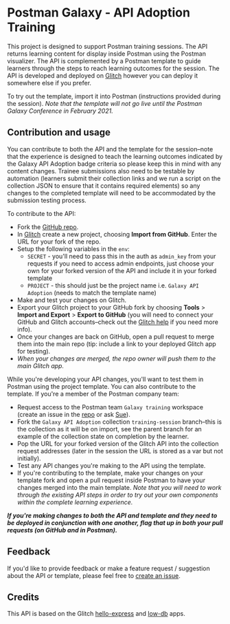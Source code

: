 # Postman Galaxy - API Adoption Training

This project is designed to support Postman training sessions. The API returns learning content for display inside Postman using the Postman visualizer. The API is complemented by a Postman template to guide learners through the steps to reach learning outcomes for the session. The API is developed and deployed on [Glitch](https://glitch.com/~galaxy-api-adoption) however you can deploy it somewhere else if you prefer.

To try out the template, import it into Postman (instructions provided during the session). _Note that the template will not go live until the Postman Galaxy Conference in February 2021._

## Contribution and usage

You can contribute to both the API and the template for the session–note that the experience is designed to teach the learning outcomes indicated by the Galaxy API Adoption badge criteria so please keep this in mind with any content changes. Trainee submissions also need to be testable by automation (learners submit their collection links and we run a script on the collection JSON to ensure that it contains required elements) so any changes to the completed template will need to be accommodated by the submission testing process.

To contribute to the API:

* Fork the [GitHub repo](https://github.com/SueSmith/galaxy-api-adoption).
* In [Glitch](https://glitch.com/) create a new project, choosing **Import from GitHub**. Enter the URL for your fork of the repo.
* Setup the following variables in the `env`:
    * `SECRET` - you'll need to pass this in the auth as `admin_key` from your requests if you need to access admin endpoints, just choose your own for your forked version of the API and include it in your forked template
    * `PROJECT` - this should just be the project name i.e. `Galaxy API Adoption` (needs to match the template name)
* Make and test your changes on Glitch.
* Export your Glitch project to your GitHub fork by choosing **Tools** &gt; **Import and Export** &gt; **Export to GitHub** (you will need to connect your GitHub and Glitch accounts–check out the [Glitch help](https://help-center.glitch.me/help/github/) if you need more info).
* Once your changes are back on GitHub, open a pull request to merge them into the main repo (tip: include a link to your deployed Glitch app for testing).
* _When your changes are merged, the repo owner will push them to the main Glitch app._

While you're developing your API changes, you'll want to test them in Postman using the project template. You can also contribute to the template. If you're a member of the Postman company team:

* Request access to the Postman team `Galaxy training` workspace (create an issue in the [repo](https://github.com/SueSmith/galaxy-api-adoption/issues) or ask [Sue](https://github.com/suesmith/)).
* Fork the `Galaxy API Adoption` collection `training-session` branch–this is the collection as it will be on import, see the parent branch for an example of the collection state on completion by the learner.
* Pop the URL for your forked version of the Glitch API into the collection request addresses (later in the session the URL is stored as a var but not initially).
* Test any API changes you're making to the API using the template.
* If you're contributing to the template, make your changes on your template fork and open a pull request inside Postman to have your changes merged into the main template. _Note that you will need to work through the existing API steps in order to try out your own components within the complete learning experience._

___If you're making changes to both the API and template and they need to be deployed in conjunction with one another, flag that up in both your pull requests (on GitHub and in Postman).___

## Feedback

If you'd like to provide feedback or make a feature request / suggestion about the API or template, please feel free to [create an issue](https://github.com/SueSmith/galaxy-api-adoption/issues).

## Credits

This API is based on the Glitch [hello-express](https://glitch.com/~hello-express) and [low-db](https://glitch.com/~low-db) apps.
